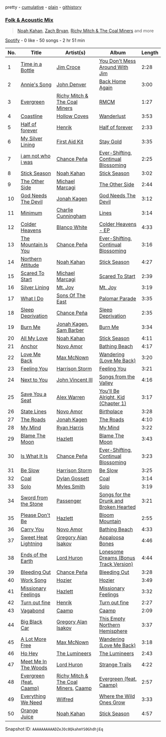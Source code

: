 pretty - [cumulative](/playlists/cumulative/37i9dQZF1EQp62d3Dl7ECY.md) - [plain](/playlists/plain/37i9dQZF1EQp62d3Dl7ECY) - [githistory](https://github.githistory.xyz/mdn522/spotify-playlist-archive/blob/main/playlists/plain/37i9dQZF1EQp62d3Dl7ECY)

### [Folk & Acoustic Mix](https://open.spotify.com/playlist/37i9dQZF1EQp62d3Dl7ECY)

> <a href=spotify:playlist:37i9dQZF1EIXDGo0vWYROm>Noah Kahan</a>, <a href=spotify:playlist:37i9dQZF1EIUnslPhwwdfa>Zach Bryan</a>, <a href=spotify:playlist:37i9dQZF1EIVEXZTzSrj43>Richy Mitch & The Coal Miners</a> and more

[Spotify](https://open.spotify.com/user/spotify) - 0 like - 50 songs - 2 hr 51 min

| No. | Title | Artist(s) | Album | Length |
|---|---|---|---|---|
| 1 | [Time in a Bottle](https://open.spotify.com/track/7uWFUpGuEfmxYeymkV95jn) | [Jim Croce](https://open.spotify.com/artist/1R6Hx1tJ2VOUyodEpC12xM) | [You Don't Mess Around With Jim](https://open.spotify.com/album/0dZaHQ0OJlIyVrEuvnXmS9) | 2:28 |
| 2 | [Annie's Song](https://open.spotify.com/track/4J0DbyODwZJcmIAiTSJfMF) | [John Denver](https://open.spotify.com/artist/7EK1bQADBoqbYXnT4Cqv9w) | [Back Home Again](https://open.spotify.com/album/6zWmAA39H0c4SjnD4MB1Dm) | 3:00 |
| 3 | [Evergreen](https://open.spotify.com/track/6me7F0aaZjwDo6RJ5MrfBD) | [Richy Mitch & The Coal Miners](https://open.spotify.com/artist/4qU7IJSReZnsLy5907Mtau) | [RMCM](https://open.spotify.com/album/2weOG4ZiOjfxiuFMsHm9JQ) | 1:27 |
| 4 | [Coastline](https://open.spotify.com/track/4sDbdBjuYQVdNNB4PiHUPo) | [Hollow Coves](https://open.spotify.com/artist/7IAFAOtc9kTYNTizhLSWM6) | [Wanderlust](https://open.spotify.com/album/37yGR6auNK3W1XbcDYfSjw) | 3:53 |
| 5 | [Half of forever](https://open.spotify.com/track/5v3MSh7CD3VNyCwAoSha5p) | [Henrik](https://open.spotify.com/artist/7osFcSwjlRPwxZdVALIOuC) | [Half of forever](https://open.spotify.com/album/4aGApWZt5TP9pINDg8Gjlc) | 2:33 |
| 6 | [My Silver Lining](https://open.spotify.com/track/5BkNCuxzzid0gz9sx3NNbX) | [First Aid Kit](https://open.spotify.com/artist/21egYD1eInY6bGFcniCRT1) | [Stay Gold](https://open.spotify.com/album/6toF7GAattD7gLgqKbY8f9) | 3:35 |
| 7 | [i am not who i was](https://open.spotify.com/track/70eyG7pqKozUvKPKXLXmpI) | [Chance Peña](https://open.spotify.com/artist/4lhUHpVOXmkEBGGHV71QCh) | [Ever\-Shifting, Continual Blossoming](https://open.spotify.com/album/2jHVzEpvZ8gV5zn5IywmRB) | 2:25 |
| 8 | [Stick Season](https://open.spotify.com/track/0mflMxspEfB0VbI1kyLiAv) | [Noah Kahan](https://open.spotify.com/artist/2RQXRUsr4IW1f3mKyKsy4B) | [Stick Season](https://open.spotify.com/album/50ZenUP4O2Q5eCy2NRNvuz) | 3:02 |
| 9 | [The Other Side](https://open.spotify.com/track/7hVZJGsh5fxFtwaqgJq1nf) | [Michael Marcagi](https://open.spotify.com/artist/4j96cMcT8GRi11qbvo1cLQ) | [The Other Side](https://open.spotify.com/album/5hJtcqGwi9lmFElCqPRnlS) | 2:44 |
| 10 | [God Needs The Devil](https://open.spotify.com/track/3nEotpBFeXq0OJstuHzwDP) | [Jonah Kagen](https://open.spotify.com/artist/5KsRA81UaMVKvLNiwDySfp) | [God Needs The Devil](https://open.spotify.com/album/6m9iHuaCahIjbToXBybxnl) | 3:12 |
| 11 | [Minimum](https://open.spotify.com/track/4n5DRMfFBNJNec1JApfILt) | [Charlie Cunningham](https://open.spotify.com/artist/78CiW0UJbHspFaVuVexOK6) | [Lines](https://open.spotify.com/album/183PxCMvOPAdItWDCi1UJJ) | 3:14 |
| 12 | [Colder Heavens](https://open.spotify.com/track/6Z2pu5Gq0uWJoaYWeWbQpX) | [Blanco White](https://open.spotify.com/artist/3ccVtqcqedranb7y8eywJ5) | [Colder Heavens \- EP](https://open.spotify.com/album/2Vtm2UF5puIkoaPl6CFdxA) | 4:33 |
| 13 | [The Mountain Is You](https://open.spotify.com/track/3UN5BBwxoHbwFGxWNvaEj7) | [Chance Peña](https://open.spotify.com/artist/4lhUHpVOXmkEBGGHV71QCh) | [Ever\-Shifting, Continual Blossoming](https://open.spotify.com/album/2jHVzEpvZ8gV5zn5IywmRB) | 3:16 |
| 14 | [Northern Attitude](https://open.spotify.com/track/4O2rRsoSPb5aN7N3tG6Y3v) | [Noah Kahan](https://open.spotify.com/artist/2RQXRUsr4IW1f3mKyKsy4B) | [Stick Season](https://open.spotify.com/album/50ZenUP4O2Q5eCy2NRNvuz) | 4:27 |
| 15 | [Scared To Start](https://open.spotify.com/track/3Pbp7cUCx4d3OAkZSCoNvn) | [Michael Marcagi](https://open.spotify.com/artist/4j96cMcT8GRi11qbvo1cLQ) | [Scared To Start](https://open.spotify.com/album/3NpeIWhWsxU7d3XL5KEh39) | 2:39 |
| 16 | [Silver Lining](https://open.spotify.com/track/13xVnZKZDEGbmXkzBFpJDD) | [Mt\. Joy](https://open.spotify.com/artist/69tiO1fG8VWduDl3ji2qhI) | [Mt\. Joy](https://open.spotify.com/album/7MvVdSQGWm8z82TZrR4G2z) | 3:19 |
| 17 | [What I Do](https://open.spotify.com/track/27V9QAXyt9u9itQpS7A7lO) | [Sons Of The East](https://open.spotify.com/artist/6cSxzHrQgGc4I4Ck5Gewej) | [Palomar Parade](https://open.spotify.com/album/10BcjSFPmPwUtHyqHfKkQh) | 3:35 |
| 18 | [Sleep Deprivation](https://open.spotify.com/track/2A1FGotEDhN5UjBiLsUwnk) | [Chance Peña](https://open.spotify.com/artist/4lhUHpVOXmkEBGGHV71QCh) | [Sleep Deprivation](https://open.spotify.com/album/59ISpDbHu7goYQimMo9oZp) | 2:35 |
| 19 | [Burn Me](https://open.spotify.com/track/3diMgXk3RxGChNwsAVqyIL) | [Jonah Kagen](https://open.spotify.com/artist/5KsRA81UaMVKvLNiwDySfp), [Sam Barber](https://open.spotify.com/artist/08GfvCW09pv2QP4y9sle2a) | [Burn Me](https://open.spotify.com/album/0100hgq4IwkxrCmldWPgYj) | 3:34 |
| 20 | [All My Love](https://open.spotify.com/track/7ByxizhA4GgEf7Sxomxhze) | [Noah Kahan](https://open.spotify.com/artist/2RQXRUsr4IW1f3mKyKsy4B) | [Stick Season](https://open.spotify.com/album/50ZenUP4O2Q5eCy2NRNvuz) | 4:11 |
| 21 | [Anchor](https://open.spotify.com/track/7qH9Z4dJEN0l9bidizW7fq) | [Novo Amor](https://open.spotify.com/artist/0rZp7G3gIH6WkyeXbrZnGi) | [Bathing Beach](https://open.spotify.com/album/4vGuMdwnxc6X8izbVS6MTN) | 4:17 |
| 22 | [Love Me Back](https://open.spotify.com/track/4t43d4WVhoUU9FZTq8tZmL) | [Max McNown](https://open.spotify.com/artist/340PS4ZcZ4UCBgyrXzEjcp) | [Wandering \(Love Me Back\)](https://open.spotify.com/album/3DEtpqVl2R2gEe9fLCa1DE) | 3:20 |
| 23 | [Feeling You](https://open.spotify.com/track/7xghXOM3CaIK6wmR0xW1XS) | [Harrison Storm](https://open.spotify.com/artist/5Ld19xtpAR80G2boTcHaVx) | [Feeling You](https://open.spotify.com/album/7yVC3GjeYYefCwfsKS3u2H) | 3:21 |
| 24 | [Next to You](https://open.spotify.com/track/3MwHZDGwAR8RjZZBriBqmx) | [John Vincent III](https://open.spotify.com/artist/1sgVcCMCarG7yWGmkP9wMb) | [Songs from the Valley](https://open.spotify.com/album/2SdtFo4v3o7xfyyEOnXlIH) | 4:16 |
| 25 | [Save You a Seat](https://open.spotify.com/track/0TdacYZkgRxz8ZvHUtpimP) | [Alex Warren](https://open.spotify.com/artist/0fTSzq9jAh4c36UVb4V7CB) | [You'll Be Alright, Kid \(Chapter 1\)](https://open.spotify.com/album/1eCGY9WJpYgtaFh1Lk2KNo) | 3:17 |
| 26 | [State Lines](https://open.spotify.com/track/7CoMBpPTwQi2wPT0U0Nr9b) | [Novo Amor](https://open.spotify.com/artist/0rZp7G3gIH6WkyeXbrZnGi) | [Birthplace](https://open.spotify.com/album/0tWckYjFI6ioZptLr42J3p) | 3:28 |
| 27 | [The Roads](https://open.spotify.com/track/2bSaJE7jrTeDXW4bZB93Ji) | [Jonah Kagen](https://open.spotify.com/artist/5KsRA81UaMVKvLNiwDySfp) | [The Roads](https://open.spotify.com/album/74Kn48bZ6koe1cWM3x29lU) | 4:10 |
| 28 | [My Mind](https://open.spotify.com/track/3kxGvXqQDSOTo2KC6bEHNF) | [Ryan Harris](https://open.spotify.com/artist/38Cj253ij4uQ7Rce6tArIG) | [My Mind](https://open.spotify.com/album/2Y204wp0ouq1A83CBnnKtz) | 3:22 |
| 29 | [Blame The Moon](https://open.spotify.com/track/3p1kSUxsCux5Zf1CeKxpqh) | [Hazlett](https://open.spotify.com/artist/1zO3MgzmcwZLLNUQqeU2XH) | [Blame The Moon](https://open.spotify.com/album/372YURpTeI9L6fkMNH6Nx2) | 3:43 |
| 30 | [Is What It Is](https://open.spotify.com/track/7MDA0WYCgLWU7bRMZD3HF0) | [Chance Peña](https://open.spotify.com/artist/4lhUHpVOXmkEBGGHV71QCh) | [Ever\-Shifting, Continual Blossoming](https://open.spotify.com/album/2jHVzEpvZ8gV5zn5IywmRB) | 3:23 |
| 31 | [Be Slow](https://open.spotify.com/track/3j2SaDGyzZhiifh5g5tmNw) | [Harrison Storm](https://open.spotify.com/artist/5Ld19xtpAR80G2boTcHaVx) | [Be Slow](https://open.spotify.com/album/2dUqjfW3uN8obZ6i1XnHCZ) | 3:25 |
| 32 | [Coal](https://open.spotify.com/track/4dtIxANFBU6CfhI9c2hf2g) | [Dylan Gossett](https://open.spotify.com/artist/4H4M0Y4cN39zIVDHvdW53x) | [Coal](https://open.spotify.com/album/5c5a2dLd2qLVN5zlaOcKJQ) | 3:14 |
| 33 | [Solo](https://open.spotify.com/track/4Skkx52Dh8yo4G1ijAEGs3) | [Myles Smith](https://open.spotify.com/artist/3bO19AOone0ubCsfDXDtYt) | [Solo](https://open.spotify.com/album/03jkbwbhopEYNhcbwGwIt8) | 3:19 |
| 34 | [Sword from the Stone](https://open.spotify.com/track/3m7N7ZghXXjDCivtyymhhl) | [Passenger](https://open.spotify.com/artist/0gadJ2b9A4SKsB1RFkBb66) | [Songs for the Drunk and Broken Hearted](https://open.spotify.com/album/6RwJ12gm8pSYys22qgpT6B) | 3:21 |
| 35 | [Please Don't Be](https://open.spotify.com/track/1SuNH8rKUtcjWJYvZ3bBGo) | [Hazlett](https://open.spotify.com/artist/1zO3MgzmcwZLLNUQqeU2XH) | [Bloom Mountain](https://open.spotify.com/album/1OHKL8uNnR7RIoLbCjTJIt) | 2:55 |
| 36 | [Carry You](https://open.spotify.com/track/0u4rkpmNtgcFxYHepnVF4v) | [Novo Amor](https://open.spotify.com/artist/0rZp7G3gIH6WkyeXbrZnGi) | [Bathing Beach](https://open.spotify.com/album/4vGuMdwnxc6X8izbVS6MTN) | 4:33 |
| 37 | [Sweet Heat Lightning](https://open.spotify.com/track/7gSZkeBr9Koc9Rfm3pp769) | [Gregory Alan Isakov](https://open.spotify.com/artist/5sXaGoRLSpd7VeyZrLkKwt) | [Appaloosa Bones](https://open.spotify.com/album/73VuXbDamMLEdq8Yzd79dM) | 4:46 |
| 38 | [Ends of the Earth](https://open.spotify.com/track/0iMt8ZMe2BsNvsF9LFDOAn) | [Lord Huron](https://open.spotify.com/artist/6ltzsmQQbmdoHHbLZ4ZN25) | [Lonesome Dreams \(Bonus Track Version\)](https://open.spotify.com/album/4YRpE1Scu5m6nCDdHZZP2M) | 4:44 |
| 39 | [Bleeding Out](https://open.spotify.com/track/7BhOH16ud5ybFUeP3wwhby) | [Chance Peña](https://open.spotify.com/artist/4lhUHpVOXmkEBGGHV71QCh) | [Bleeding Out](https://open.spotify.com/album/5L2DEAJlqzC09OEPl4Ww97) | 3:28 |
| 40 | [Work Song](https://open.spotify.com/track/35PKfoynRpVFoAUE3D5Kc6) | [Hozier](https://open.spotify.com/artist/2FXC3k01G6Gw61bmprjgqS) | [Hozier](https://open.spotify.com/album/0Uv83rRhY5QvHKkQoULRKk) | 3:49 |
| 41 | [Missionary Feelings](https://open.spotify.com/track/4pqcPscDHP2pBg5wiYxIQ1) | [Hazlett](https://open.spotify.com/artist/1zO3MgzmcwZLLNUQqeU2XH) | [Missionary Feelings](https://open.spotify.com/album/4SdXC03JUEmupXnL0yKRjH) | 3:32 |
| 42 | [Turn out fine](https://open.spotify.com/track/4gdDN4A202OO2u7UDhoMjM) | [Henrik](https://open.spotify.com/artist/7osFcSwjlRPwxZdVALIOuC) | [Turn out fine](https://open.spotify.com/album/4LPDuEPmWtMfOj8argxDrI) | 2:27 |
| 43 | [Vagabond](https://open.spotify.com/track/4mNpNexjoGmhehWvFg4P1k) | [Caamp](https://open.spotify.com/artist/0wyMPXGfOuQzNR54ujR9Ix) | [Caamp](https://open.spotify.com/album/2vUB37lx6QDXvF7wPmPkFr) | 2:09 |
| 44 | [Big Black Car](https://open.spotify.com/track/3Kj2EWpIBnvETsYq4cq0IH) | [Gregory Alan Isakov](https://open.spotify.com/artist/5sXaGoRLSpd7VeyZrLkKwt) | [This Empty Northern Hemisphere](https://open.spotify.com/album/06UoTVgpPiGnRPGjowrG3g) | 3:37 |
| 45 | [A Lot More Free](https://open.spotify.com/track/3i86MS9vF1VCf0h2IEpKWY) | [Max McNown](https://open.spotify.com/artist/340PS4ZcZ4UCBgyrXzEjcp) | [Wandering \(Love Me Back\)](https://open.spotify.com/album/3DEtpqVl2R2gEe9fLCa1DE) | 3:18 |
| 46 | [Ho Hey](https://open.spotify.com/track/0DwClY2t9YAWHBROMIgrXb) | [The Lumineers](https://open.spotify.com/artist/16oZKvXb6WkQlVAjwo2Wbg) | [The Lumineers](https://open.spotify.com/album/2MTEiVNgRgIvVIrJAqHNBu) | 2:43 |
| 47 | [Meet Me In The Woods](https://open.spotify.com/track/54hj06Z7sm7DaHSrGGMAZG) | [Lord Huron](https://open.spotify.com/artist/6ltzsmQQbmdoHHbLZ4ZN25) | [Strange Trails](https://open.spotify.com/album/4sD1qg4jwTZR4mvR4Iflk5) | 4:22 |
| 48 | [Evergreen \(feat\. Caamp\)](https://open.spotify.com/track/0BzTjRJQjOxMZpCAGnPXhp) | [Richy Mitch & The Coal Miners](https://open.spotify.com/artist/4qU7IJSReZnsLy5907Mtau), [Caamp](https://open.spotify.com/artist/0wyMPXGfOuQzNR54ujR9Ix) | [Evergreen \(feat\. Caamp\)](https://open.spotify.com/album/4fzAuOHpDdUDAdIHYbaVjW) | 2:57 |
| 49 | [Everything We Need](https://open.spotify.com/track/7nsje8483TNyP10db3Axmx) | [Wilfred](https://open.spotify.com/artist/7dZa7l5PsnUBItVQFPp6ym) | [Where the Wild Ones Grow](https://open.spotify.com/album/6wIGoQABSJfVboocR8nGnA) | 3:33 |
| 50 | [Orange Juice](https://open.spotify.com/track/07UFnnK3uPIuKv5Rs9TmXl) | [Noah Kahan](https://open.spotify.com/artist/2RQXRUsr4IW1f3mKyKsy4B) | [Stick Season](https://open.spotify.com/album/50ZenUP4O2Q5eCy2NRNvuz) | 4:57 |

Snapshot ID: `AAAAAAAAAADZeJOc0QkahmYS0GhdhjEq`
